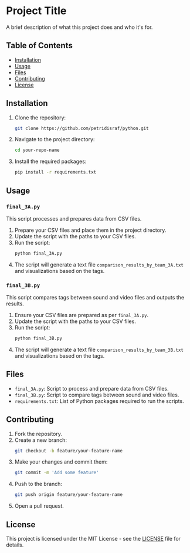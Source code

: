 # Project Title

A brief description of what this project does and who it's for.

## Table of Contents

- [Installation](#installation)
- [Usage](#usage)
- [Files](#files)
- [Contributing](#contributing)
- [License](#license)

## Installation

1. Clone the repository:
    ```sh
    git clone https://github.com/petridisraf/python.git
    ```
2. Navigate to the project directory:
    ```sh
    cd your-repo-name
    ```
3. Install the required packages:
    ```sh
    pip install -r requirements.txt
    ```

## Usage

### `final_3A.py`

This script processes and prepares data from CSV files.

1. Prepare your CSV files and place them in the project directory.
2. Update the script with the paths to your CSV files.
3. Run the script:
    ```sh
    python final_3A.py
    ```
4. The script  will generate a text file `comparison_results_by_team_3A.txt` and visualizations based on the tags.

### `final_3B.py`

This script compares tags between sound and video files and outputs the results.

1. Ensure your CSV files are prepared as per `final_3A.py`.
2. Update the script with the paths to your CSV files.
3. Run the script:
    ```sh
    python final_3B.py
    ```
4. The script  will generate a text file `comparison_results_by_team_3B.txt` and visualizations based on the tags.

## Files

- `final_3A.py`: Script to process and prepare data from CSV files.
- `final_3B.py`: Script to compare tags between sound and video files.
- `requirements.txt`: List of Python packages required to run the scripts.

## Contributing

1. Fork the repository.
2. Create a new branch:
    ```sh
    git checkout -b feature/your-feature-name
    ```
3. Make your changes and commit them:
    ```sh
    git commit -m 'Add some feature'
    ```
4. Push to the branch:
    ```sh
    git push origin feature/your-feature-name
    ```
5. Open a pull request.

## License

This project is licensed under the MIT License - see the [LICENSE](LICENSE) file for details.
